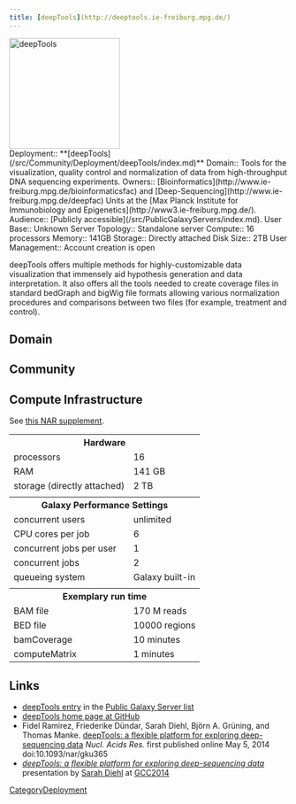 ```yaml
---
title: [deepTools](http://deeptools.ie-freiburg.mpg.de/)
---
```

<div class='center'>
<a href='http://deeptools.ie-freiburg.mpg.de/'><img src="/src/PublicGalaxyServers/deepTools.png" alt="deepTools" height="200" /></a>
</div>





<div class='deploymentbox'>
 Deployment:: **[deepTools](/src/Community/Deployment/deepTools/index.md)**
 Domain:: Tools for the visualization, quality control and normalization of data from high-throughput DNA sequencing experiments.
 Owners:: [Bioinformatics](http://www.ie-freiburg.mpg.de/bioinformaticsfac) and [Deep-Sequencing](http://www.ie-freiburg.mpg.de/deepfac) Units at the [Max Planck Institute for Immunobiology and Epigenetics](http://www3.ie-freiburg.mpg.de/).
 Audience:: [Publicly accessible](/src/PublicGalaxyServers/index.md). 
 User Base:: Unknown
 Server Topology:: Standalone server
 Compute:: 16 processors 
 Memory:: 141GB
 Storage:: Directly attached
 Disk Size:: 2TB
 User Management:: Account creation is open
</div>

deepTools offers multiple methods for highly-customizable data visualization that immensely aid hypothesis generation and data interpretation. It also offers all the tools needed to create coverage files in standard bedGraph and bigWig file formats allowing various normalization procedures and comparisons between two files (for example, treatment and control).

## Domain

## Community

## Compute Infrastructure

See [this NAR supplement](http://nar.oxfordjournals.org/content/suppl/2014/05/05/gku365.DC1/nar-00319-web-b-2014-File009.pdf).

<table>
  <tr>
    <th colspan=2> Hardware </th>
  </tr>
  <tr>
    <td> processors </td>
    <td> 16 </td>
  </tr>
  <tr>
    <td> RAM </td>
    <td> 141 GB </td>
  </tr>
  <tr>
    <td> storage (directly attached) </td>
    <td> 2 TB </td>
  </tr>
  <tr>
    <td colspan=2 style=" border: none;"> </td>
  </tr>
  <tr>
    <th colspan=2> Galaxy Performance Settings </th>
  </tr>
  <tr>
    <td> concurrent users </td>
    <td> unlimited </td>
  </tr>
  <tr>
    <td> CPU cores per job </td>
    <td> 6 </td>
  </tr>
  <tr>
    <td> concurrent jobs per user </td>
    <td> 1 </td>
  </tr>
  <tr>
    <td> concurrent jobs </td>
    <td> 2 </td>
  </tr>
  <tr>
    <td> queueing system </td>
    <td> Galaxy built-in </td>
  </tr>
  <tr>
    <td colspan=2 style=" border: none;"> </td>
  </tr>
  <tr>
    <th colspan=2> Exemplary run time </th>
  </tr>
  <tr>
    <td> BAM file </td>
    <td> 170 M reads </td>
  </tr>
  <tr>
    <td> BED file </td>
    <td> 10000 regions </td>
  </tr>
  <tr>
    <td> bamCoverage </td>
    <td> 10 minutes </td>
  </tr>
  <tr>
    <td> computeMatrix </td>
    <td> 1 minutes </td>
  </tr>
</table>


## Links

* [deepTools entry](/src/PublicGalaxyServers/index.md#deeptools) in the [Public Galaxy Server list](/src/PublicGalaxyServers/index.md)
* [deepTools home page at GitHub](http://deeptools.github.io/)
* Fidel Ramírez, Friederike Dündar, Sarah Diehl, Björn A. Grüning, and Thomas Manke. [deepTools: a flexible platform for exploring deep-sequencing data](http://nar.oxfordjournals.org/cgi/content/abstract/gku365) *Nucl. Acids Res.* first published online May 5, 2014 doi:10.1093/nar/gku365
* *[deepTools: a flexible platform for exploring deep-sequencing data](/src/Events/GCC2014/Abstracts/Talks/index.md#deeptools-a-flexible-platform-for-exploring-deep-sequencing-data)* presentation by [Sarah Diehl](http://www.ie-freiburg.mpg.de/1892622/employee_page?c=1896591&employee_id=26993) at [GCC2014](/src/Events/GCC2014/index.md)

[CategoryDeployment](/src/CategoryDeployment/index.md)
